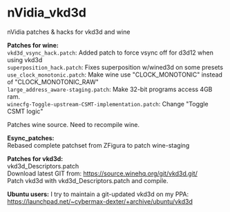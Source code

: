 # nVidia_vkd3d
nVidia patches &amp; hacks for vkd3d and wine

**Patches for wine:**  
`vkd3d_vsync_hack.patch`:		Added patch to force vsync off for d3d12 when using vkd3d  
`superposition_hack.patch`:		Fixes superposition w/wined3d on some presets  
`use_clock_monotonic.patch`:		Make wine use "CLOCK_MONOTONIC" instead of "CLOCK_MONOTONIC_RAW"  
`large_address_aware-staging.patch`:	Make 32-bit programs access 4GB ram.  
`winecfg-Toggle-upstream-CSMT-implementation.patch`: Change "Toggle CSMT logic"  
 
Patches wine source. Need to recompile wine.  

**Esync_patches:**  
Rebased complete patchset from ZFigura to patch wine-staging  



**Patches for vkd3d:**  
vkd3d_Descriptors.patch  
Download latest GIT from: https://source.winehq.org/git/vkd3d.git/  
Patch vkd3d with vkd3d_Descriptors.patch and compile.  

**Ubuntu users:**
I try to maintain a git-updated vkd3d on my PPA: https://launchpad.net/~cybermax-dexter/+archive/ubuntu/vkd3d  
